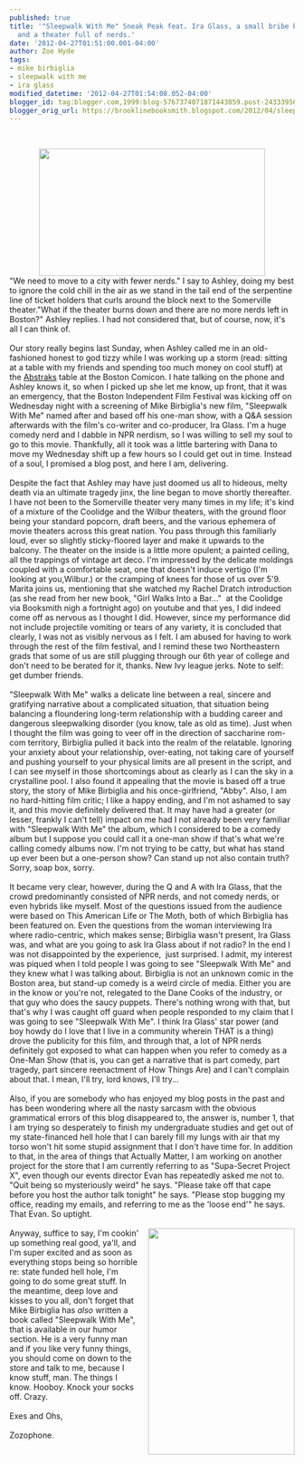 ```yaml
---
published: true
title: '"Sleepwalk With Me" Sneak Peak feat. Ira Glass, a small bribe between booksellers,
  and a theater full of nerds.'
date: '2012-04-27T01:51:00.001-04:00'
author: Zoe Hyde
tags:
- mike birbiglia
- sleepwalk with me
- ira glass
modified_datetime: '2012-04-27T01:54:08.052-04:00'
blogger_id: tag:blogger.com,1999:blog-5767374071871443859.post-2433395607783936673
blogger_orig_url: https://brooklinebooksmith.blogspot.com/2012/04/sleepwalk-with-me-sneak-peak-feat-ira.html
---
```


<br /><div class="separator" style="clear: both; text-align: center;"><a href="https://www.hollywoodreporter.com/sites/default/files/2012/01/Sleepwalk_With_Me.jpg" imageanchor="1" style="margin-left: 1em; margin-right: 1em;"><img border="0" height="225" src="https://www.hollywoodreporter.com/sites/default/files/2012/01/Sleepwalk_With_Me.jpg" width="400" /></a></div>"We need to move to a city with fewer nerds." I say to Ashley, doing my best to ignore the cold chill in the air as we stand in the tail end of the serpentine line of ticket holders that curls around the block next to the Somerville theater."What if the theater burns down and there are no more nerds left in Boston?" Ashley replies. I had not considered that, but of course, now, it's all I can think of.<br /><br />Our story really begins last Sunday, when Ashley called me in an old-fashioned honest to god tizzy while I was working up a storm (read: sitting at a table with my friends and spending too much money on cool stuff) at the <a href="https://abstraks.com/">Abstraks</a> table at the Boston Comicon. I hate talking on the phone and Ashley knows it, so when I picked up she let me know, up front, that it was an emergency, that the Boston Independent Film Festival was kicking off on Wednesday night with a screening of Mike Birbiglia's new film, "Sleepwalk With Me" named after and based off his one-man show, with a Q&amp;A session afterwards with the film's co-writer and co-producer, Ira Glass. I'm a huge comedy nerd and I dabble in NPR nerdism, so I was willing to sell my soul to go to this movie. Thankfully, all it took was a little bartering with Dana to move my Wednesday shift up a few hours so I could get out in time. Instead of a soul, I promised a blog post, and here I am, delivering.<br /><br />Despite the fact that Ashley may have just doomed us all to hideous, melty death via an ultimate tragedy jinx, the line began to move shortly thereafter. I have not been to the Somerville theater very many times in my life; it's kind of a mixture of the Coolidge and the Wilbur theaters, with the ground floor being your standard popcorn, draft beers, and the various ephemera of movie theaters across this great nation. You pass through this familiarly loud, ever so slightly sticky-floored layer and make it upwards to the balcony. The theater on the inside is a little more opulent; a painted ceiling, all the trappings of vintage art deco. I'm impressed by the delicate moldings coupled with a comfortable seat, one that doesn't induce vertigo (I'm looking at you,Wilbur.) or the cramping of knees for those of us over 5'9. Marita joins us, mentioning that she watched my Rachel Dratch introduction (as she read from her new book, "Girl Walks Into a Bar..." &nbsp;at the Coolidge via Booksmith nigh a fortnight ago) on youtube and that yes, I did indeed come off as nervous as I thought I did. However, since my performance did not include projectile vomiting or tears of any variety, it is concluded that clearly, I was not as visibly nervous as I felt. I am abused for having to work through the rest of the film festival, and I remind these two Northeastern grads that some of us are still plugging through our 6th year of college and don't need to be berated for it, thanks. New Ivy league jerks. Note to self: get dumber friends.<br /><br />"Sleepwalk With Me" walks a delicate line between a real, sincere and gratifying narrative about a complicated situation, that situation being balancing a floundering long-term relationship with a budding career and dangerous sleepwalking disorder (you know, tale as old as time). Just when I thought the film was going to veer off in the direction of saccharine rom-com territory, Birbiglia pulled it back into the realm of the relatable. Ignoring your anxiety about your relationship, over-eating, not taking care of yourself and pushing yourself to your physical limits are all present in the script, and I can see myself in those shortcomings about as clearly as I can the sky in a crystalline pool. I also found it appealing that the movie is based off a true story, the story of Mike Birbiglia and his once-girlfriend, "Abby". Also, I am no hard-hitting film critic; I like a happy ending, and I'm not ashamed to say it, and this movie definitely delivered that. It may have had a greater (or lesser, frankly I can't tell) impact on me had I not already been very familiar with "Sleepwalk With Me" the album, which I considered to be a comedy album but I suppose you could call it a one-man show if that's what we're calling comedy albums now. I'm not trying to be catty, but what has stand up ever been but a one-person show? Can stand up not also contain truth? Sorry, soap box, sorry.<br /><br />It became very clear, however, during the Q and A with Ira Glass, that the crowd predominantly consisted of NPR nerds, and not comedy nerds, or even hybrids like myself. Most of the questions issued from the audience were based on This American Life or The Moth, both of which Birbiglia has been featured on. Even the questions from the woman&nbsp;interviewing Ira where radio-centric, which makes sense; Birbiglia wasn't present, Ira Glass was, and what are you going to ask Ira Glass about if not radio? In the end I was not&nbsp;disappointed&nbsp;by the experience, &nbsp;just surprised. I admit, my interest was piqued when I told people I was going to see "Sleepwalk With Me" and they knew what I was talking about. Birbiglia is not an unknown comic in the Boston area, but stand-up comedy is a weird circle of media. Either you are in the know or you're not, relegated to the Dane Cooks of the industry, or that guy who does the saucy puppets. There's nothing wrong with that, but that's why I was caught off guard when people responded to my claim that I was going to see "Sleepwalk With Me". I think Ira Glass' star power (and boy howdy do I love that I live in a community wherein THAT is a thing) drove the publicity for this film, and through that, a lot of NPR nerds definitely got exposed to what can happen when you refer to comedy as a One-Man Show (that is, you can get a narrative that is part comedy, part tragedy, part sincere reenactment of How Things Are) and I can't complain about that. I mean, I'll try, lord knows, I'll try...<br /><br />Also, if you are somebody who has enjoyed my blog posts in the past and has been wondering where all the nasty sarcasm with the obvious grammatical errors of this blog&nbsp;disappeared&nbsp;to, the answer is, number 1, that I am trying so desperately to finish my&nbsp;undergraduate&nbsp;studies and get out of my state-financed hell hole that I can barely fill my lungs with air that my torso won't hit some stupid assignment that I don't have time for. In addition to that, in the area of things that Actually Matter, I am working on another project for the store that I am currently referring to as "Supa-Secret Project X", even though our events director Evan has repeatedly asked me not to. "Quit being so mysteriously weird" he says. "Please take off that cape before you host the author talk tonight" he says. "Please stop bugging my office, reading my emails, and referring to me as the 'loose end'" he says. That Evan. So uptight.<br /><br /><div class="separator" style="clear: both; text-align: center;"><a href="https://booksaremyboyfriends.files.wordpress.com/2011/07/sleepwalk-with-me.jpg" imageanchor="1" style="clear: right; float: right; margin-bottom: 1em; margin-left: 1em;"><img border="0" height="400" src="https://booksaremyboyfriends.files.wordpress.com/2011/07/sleepwalk-with-me.jpg" width="259" /></a></div>Anyway, suffice to say, I'm cookin' up something real good, ya'll, and I'm super excited and as soon as everything stops being so horrible re: state funded hell hole, I'm going to do some great stuff. In the meantime, deep love and kisses to you all, don't forget that Mike Birbiglia has <i>also </i>written a book called "Sleepwalk With Me", that is available in our humor section. He is a very funny man and if you like very funny things, you should come on down to the store and talk to me, because I know stuff, man. The things I know. Hooboy. Knock your socks off. Crazy.<br /><br />Exes and Ohs,<br /><br />Zozophone.<br /><br /><br /><br /><br />